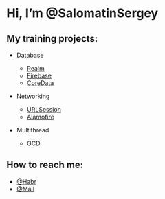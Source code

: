 # Hi, I’m @SalomatinSergey

## My training projects:

- Database
  - [Realm](https://github.com/SalomatinSergey/PlaceFinder)
  - [Firebase](https://github.com/SalomatinSergey/ToDoWithFirebase) 
  - [CoreData](https://github.com/SalomatinSergey/ToDoList)
  
- Networking 
  - [URLSession](https://github.com/SalomatinSergey/Networking/tree/master)
  - [Alamofire](https://github.com/SalomatinSergey/Networking/tree/master)
  
- Multithread 
  - GCD

## How to reach me: 

  - [@Habr](https://career.habr.com/sith071)
  - [@Mail](mailto:salomatinsv8@gmail.com)

<!---
 - [@LinkedIn](https://www.linkedin.com/in/SalomatinSV)
--->
